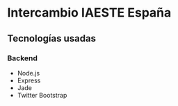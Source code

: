 ﻿# Intercambio IAESTE España

## Tecnologías usadas
### Backend

* Node.js
* Express
* Jade
* Twitter Bootstrap